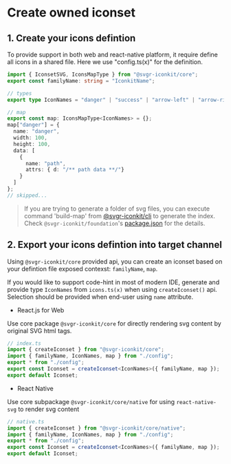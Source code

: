 
# Create owned iconset 

## 1. Create your icons defintion

To provide support in both web and react-native platform, it require define all icons in a shared file. Here we use "config.ts(x)" for the definition.

```typescript
import { IconsetSVG, IconsMapType } from "@svgr-iconkit/core";
export const familyName: string = "IconkitName";

// types
export type IconNames = "danger" | "success" | "arrow-left" | "arrow-right";

// map
export const map: IconsMapType<IconNames> = {};
map["danger"] = {
  name: "danger",
  width: 100,
  height: 100,
  data: [
    {
      name: "path",
      attrs: { d: "/** path data **/"}
    }
  ]
};
// skipped...

```

> If you are trying to generate a folder of svg files, you can execute command 'build-map' from [@svgr-iconkit/cli](/packages/cli) to generate the index. Check ```@svgr-iconkit/foundation```'s [package.json](/packages/ext-foundation/package.json) for the details.



## 2. Export your icons defintion into target channel

Using ```@svgr-iconkit/core``` provided api, you can create an iconset based on your defintion file exposed contexst: ```familyName```, ```map```.

If you would like to support code-hint in most of modern IDE, generate and provide type ```IconNames``` from ```icons.ts(x)``` when using ```createIconset()``` api. Selection should be provided when end-user using ```name``` attribute.

- React.js for Web

Use core package ```@svgr-iconkit/core``` for directly rendering svg content by original SVG html tags.


```typescript
// index.ts
import { createIconset } from "@svgr-iconkit/core";
import { familyName, IconNames, map } from "./config";
export * from "./config";
export const Iconset = createIconset<IconNames>({ familyName, map });
export default Iconset;
```

- React Native

Use core subpackage ```@svgr-iconkit/core/native``` for using ```react-native-svg``` to render svg content

```typescript
// native.ts
import { createIconset } from "@svgr-iconkit/core/native";
import { familyName, IconNames, map } from "./config";
export * from "./config";
export const Iconset = createIconset<IconNames>({ familyName, map });
export default Iconset;
```
